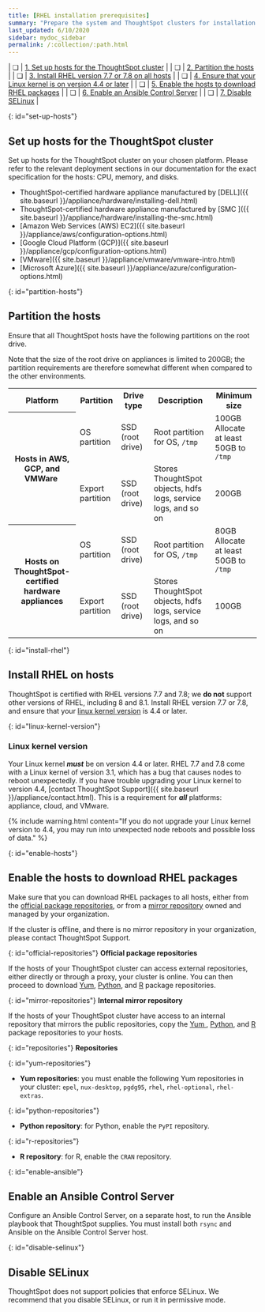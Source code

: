 ```yaml
---
title: [RHEL installation prerequisites]
summary: "Prepare the system and ThoughtSpot clusters for installation."
last_updated: 6/10/2020
sidebar: mydoc_sidebar
permalink: /:collection/:path.html
---
```

| &#10063; | [1. Set up hosts for the ThoughtSpot cluster](#set-up-hosts) |
| &#10063; | [2. Partition the hosts](#partition-hosts) |
| &#10063; | [3. Install RHEL version 7.7 or 7.8 on all hosts](#install-rhel) |
| &#10063; | [4. Ensure that your Linux kernel is on version 4.4 or later](#linux-kernel-version) |
| &#10063; | [5. Enable the hosts to download RHEL packages](#enable-hosts) |
| &#10063; | [6. Enable an Ansible Control Server](#enable-ansible) |
| &#10063; | [7. Disable SELinux](#disable-selinux) |

{: id="set-up-hosts"}
## Set up hosts for the ThoughtSpot cluster

Set up hosts for the ThoughtSpot cluster on your chosen platform. Please refer to the relevant deployment sections in our documentation for the exact specification for the hosts: CPU, memory, and disks.

- ThoughtSpot-certified hardware appliance manufactured by  [DELL]({{ site.baseurl }}/appliance/hardware/installing-dell.html)
- ThoughtSpot-certified hardware appliance manufactured by [SMC ]({{ site.baseurl }}/appliance/hardware/installing-the-smc.html)
- [Amazon Web Services (AWS) EC2]({{ site.baseurl }}/appliance/aws/configuration-options.html)
- [Google Cloud Platform (GCP)]({{ site.baseurl }}/appliance/gcp/configuration-options.html)
- [VMware]({{ site.baseurl }}/appliance/vmware/vmware-intro.html)
- [Microsoft Azure]({{ site.baseurl }}/appliance/azure/configuration-options.html)

{: id="partition-hosts"}
## Partition the hosts

Ensure that all ThoughtSpot hosts have the following partitions on the root drive.

Note that the size of the root drive on appliances is limited to 200GB; the partition requirements are therefore somewhat different when compared to the other environments.

<table>
<tbody>
<tr>
<th>Platform</th>
<th>Partition</th>
<th>Drive type</th>
<th>Description</th>
<th>Minimum size</th>
</tr>
<tr>
<th rowspan="2">Hosts in AWS, GCP, and VMWare&nbsp;</th>
<td>OS partition</td>
<td>SSD (root drive)</td>
<td>Root partition for OS, <code>/tmp</code></td>
<td>100GB<br />Allocate at least 50GB to <code>/tmp</code></td>
</tr>
<tr>
<td>Export partition</td>
<td>SSD (root drive)&nbsp;</td>
<td>Stores ThoughtSpot objects, hdfs logs, service logs, and so on</td>
<td>200GB</td>
</tr>
<tr>
<th rowspan="2">Hosts on ThoughtSpot-certified hardware appliances</th>
<td>OS partition</td>
<td>SSD (root drive)</td>
<td>Root partition for OS, <code>/tmp</code></td>
<td>80GB<br />Allocate at least 50GB to <code>/tmp</code></td>
</tr>
<tr>
<td>Export partition</td>
<td>SSD (root drive)&nbsp;</td>
<td>Stores ThoughtSpot objects, hdfs logs, service logs, and so on</td>
<td>100GB</td>
</tr>
</tbody>
</table>

{: id="install-rhel"}
## Install RHEL on hosts

ThoughtSpot is certified with RHEL versions 7.7 and 7.8; we **do not** support other versions of RHEL, including 8 and 8.1. Install RHEL version 7.7 or 7.8, and ensure that your [linux kernel version](#linux-kernel-version) is 4.4 or later.

{: id="linux-kernel-version"}
### Linux kernel version
Your Linux kernel ***must*** be on version 4.4 or later. RHEL 7.7 and 7.8 come with a Linux kernel of version 3.1, which has a bug that causes nodes to reboot unexpectedly. If you have trouble upgrading your Linux kernel to version 4.4, [contact ThoughtSpot Support]({{ site.baseurl }}/appliance/contact.html). This is a requirement for ***all*** platforms: appliance, cloud, and VMware.

{% include warning.html content="If you do not upgrade your Linux kernel version to 4.4, you may run into unexpected node reboots and possible loss of data." %}

{: id="enable-hosts"}
## Enable the hosts to download RHEL packages

Make sure that you can download RHEL packages to all hosts, either from the [official package repositories](#official-repositories), or from a [mirror repository](#mirror-repositories) owned and managed by your organization.

If the cluster is offline, and there is no mirror repository in your organization, please contact ThoughtSpot Support.

{: id="official-repositories"}
**Official package repositories**

If the hosts of your ThoughtSpot cluster can access external repositories, either directly or through a proxy, your cluster is online. You can then proceed to download [Yum](#yum-repositories), [Python](#python-repositories), and [R](#r-repositories) package repositories.

{: id="mirror-repositories"}
**Internal mirror repository**

If the hosts of your ThoughtSpot cluster have access to an internal repository that mirrors the public repositories, copy the [Yum
](#yum-repositories), [Python](#python-repositories), and [R](#r-repositories) package repositories to your hosts.

{: id="repositories"}
**Repositories**

{: id="yum-repositories"}
- **Yum repositories**: you must enable the following Yum repositories in your cluster: `epel`, `nux-desktop`, `pgdg95`, `rhel`, `rhel-optional`, `rhel-extras`.

{: id="python-repositories"}
- **Python repository**: for Python, enable the `PyPI` repository.

{: id="r-repositories"}
- **R repository**: for R, enable the `CRAN` repository.

{: id="enable-ansible"}
## Enable an Ansible Control Server

Configure an Ansible Control Server, on a separate host, to run the Ansible playbook that ThoughtSpot supplies. You must install both `rsync` and Ansible on the Ansible Control Server host.

{: id="disable-selinux"}
## Disable SELinux
ThoughtSpot does not support policies that enforce SELinux. We recommend that you disable SELinux, or run it in permissive mode.
